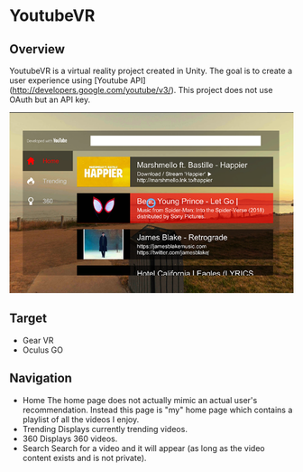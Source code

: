 # YoutubeVR

## Overview
YoutubeVR is a virtual reality project created in Unity. The goal is to create a user experience using [Youtube API] (http://developers.google.com/youtube/v3/). This project does not use OAuth but an API key.

![Image of Home Page](https://github.com/jinyell/YoutubeVR/blob/master/TubeVR%20Example%20Shots/HomePage.PNG)

## Target
* Gear VR
* Oculus GO

## Navigation
* Home
The home page does not actually mimic an actual user's recommendation. Instead this page is "my" home page which contains a playlist of all the videos I enjoy.
* Trending
Displays currently trending videos.
* 360
Displays 360 videos.
* Search
Search for a video and it will appear (as long as the video content exists and is not private).
